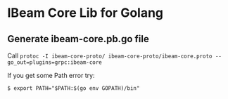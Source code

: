 # IBeam Core Lib for Golang

## Generate ibeam-core.pb.go file

Call `protoc -I ibeam-core-proto/ ibeam-core-proto/ibeam-core.proto --go_out=plugins=grpc:ibeam-core`

If you get some Path error try:
```
$ export PATH="$PATH:$(go env GOPATH)/bin"
```
